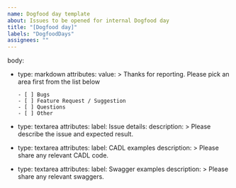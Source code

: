 ```yaml
---
name: Dogfood day template
about: Issues to be opened for internal Dogfood day
title: "[Dogfood day]"
labels: "DogfoodDays"
assignees: ""
---
```


body:

- type: markdown
  attributes:
  value: >
  Thanks for reporting. Please pick an area first from the list below

      - [ ] Bugs
      - [ ] Feature Request / Suggestion
      - [ ] Questions
      - [ ] Other

- type: textarea
  attributes:
  label: Issue details:
  description: >
  Please describe the issue and expected result.
- type: textarea
  attributes:
  label: CADL examples
  description: >
  Please share any relevant CADL code.
- type: textarea
  attributes:
  label: Swagger examples
  description: >
  Please share any relevant swaggers.
